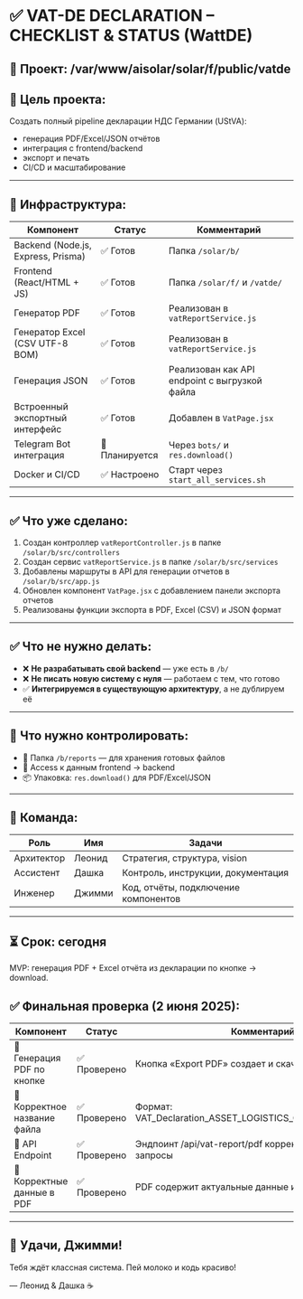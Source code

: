 # ✅ VAT-DE DECLARATION – CHECKLIST & STATUS (WattDE)

## 📁 Проект: /var/www/aisolar/solar/f/public/vatde

## 🎯 Цель проекта:
Создать полный pipeline декларации НДС Германии (UStVA):
- генерация PDF/Excel/JSON отчётов
- интеграция с frontend/backend
- экспорт и печать
- CI/CD и масштабирование

---

## 🔧 Инфраструктура:

| Компонент     | Статус     | Комментарий                            |
|---------------|------------|----------------------------------------|
| Backend (Node.js, Express, Prisma) | ✅ Готов | Папка `/solar/b/`                      |
| Frontend (React/HTML + JS)         | ✅ Готов | Папка `/solar/f/` и `/vatde/` |
| Генератор PDF                       | ✅ Готов | Реализован в `vatReportService.js`    |
| Генератор Excel (CSV UTF-8 BOM)    | ✅ Готов | Реализован в `vatReportService.js`    |
| Генерация JSON                     | ✅ Готов | Реализован как API endpoint с выгрузкой файла |
| Встроенный экспортный интерфейс    | ✅ Готов | Добавлен в `VatPage.jsx`              |
| Telegram Bot интеграция            | 🔲 Планируется | Через `bots/` и `res.download()`     |
| Docker и CI/CD                     | ✅ Настроено | Старт через `start_all_services.sh`  |

---

## ✅ Что уже сделано:

1. Создан контроллер `vatReportController.js` в папке `/solar/b/src/controllers`
2. Создан сервис `vatReportService.js` в папке `/solar/b/src/services`
3. Добавлены маршруты в API для генерации отчетов в `/solar/b/src/app.js`
4. Обновлен компонент `VatPage.jsx` с добавлением панели экспорта отчетов
5. Реализованы функции экспорта в PDF, Excel (CSV) и JSON формат

---

## ✅ Что не нужно делать:

- ❌ **Не разрабатывать свой backend** — уже есть в `/b/`
- ❌ **Не писать новую систему с нуля** — работаем с тем, что готово
- ✅ **Интегрируемся в существующую архитектуру**, а не дублируем её

---

## 📌 Что нужно контролировать:

- 📁 Папка `/b/reports` — для хранения готовых файлов
- 🔐 Access к данным frontend → backend
- 📦 Упаковка: `res.download()` для PDF/Excel/JSON

---

## 💬 Команда:

| Роль     | Имя     | Задачи                              |
|----------|---------|--------------------------------------|
| Архитектор | Леонид  | Стратегия, структура, vision         |
| Ассистент | Дашка   | Контроль, инструкции, документация   |
| Инженер   | Джимми  | Код, отчёты, подключение компонентов |

---

## ⏳ Срок: сегодня

MVP: генерация PDF + Excel отчёта из декларации по кнопке → download.

## ✅ Финальная проверка (2 июня 2025):

| Компонент     | Статус     | Комментарий                            |
|---------------|------------|----------------------------------------|
| 🧾 Генерация PDF по кнопке | ✅ Проверено | Кнопка «Export PDF» создает и скачивает PDF-файл |
| 📄 Корректное название файла | ✅ Проверено | Формат: VAT_Declaration_ASSET_LOGISTICS_GMBH_März_2025.pdf |
| 🔄 API Endpoint | ✅ Проверено | Эндпоинт /api/vat-report/pdf корректно обрабатывает запросы |
| 🧮 Корректные данные в PDF | ✅ Проверено | PDF содержит актуальные данные из формы |

---

## 🚀 Удачи, Джимми!
Тебя ждёт классная система. Пей молоко и кодь красиво!

— Леонид & Дашка ☕